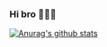 ### Hi bro 👋👋👋

[![Anurag's github stats](https://github-readme-stats.vercel.app/api?username=lijing233)](https://github.com/anuraghazra/github-readme-stats)


<!--
**lijing233/lijing233** is a ✨ _special_ ✨ repository because its `README.md` (this file) appears on your GitHub profile.

Here are some ideas to get you started:

- 🔭 I’m currently working on ...
- 🌱 I’m currently learning ...
- 👯 I’m looking to collaborate on ...
- 🤔 I’m looking for help with ...
- 💬 Ask me about ...
- 📫 How to reach me: ...
- 😄 Pronouns: ...
- ⚡ Fun fact: ...
-->
